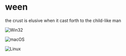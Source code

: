 # ween
the crust is elusive when it cast forth to the child-like man

![Win32](https://github.com/time-killer-games/ween/raw/main/win32.png "Win32")

![macOS](https://github.com/time-killer-games/ween/raw/main/macos.png "macOS")

![Linux](https://github.com/time-killer-games/ween/raw/main/linux.png "Linux")
